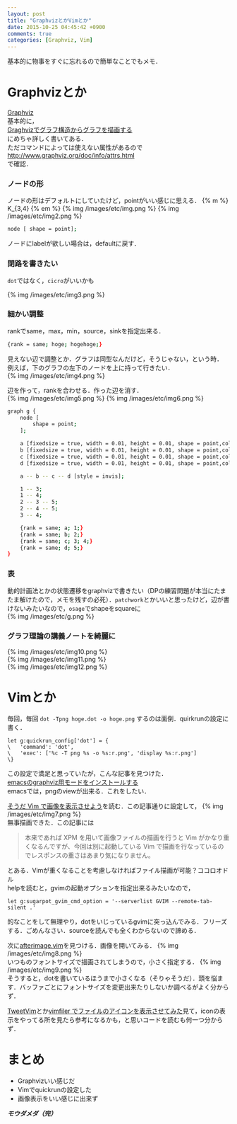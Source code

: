 ```yaml
---
layout: post
title: "GraphvizとかVimとか"
date: 2015-10-25 04:45:42 +0900
comments: true
categories: [Graphviz, Vim]
---
```


基本的に物事をすぐに忘れるので簡単なことでもメモ．

# Graphvizとか
[Graphviz](http://www.graphviz.org/)  
基本的に，  
[Graghvizでグラフ構造からグラフを描画する](http://qiita.com/tmsanrinsha/items/d54bee11193b2c6ea71b)  
にめちゃ詳しく書いてある．  
ただコマンドによっては使えない属性があるので  
http://www.graphviz.org/doc/info/attrs.html  
で確認．  

### ノードの形
ノードの形はデフォルトにしていたけど，pointがいい感じに思える．
{% m %} K_{3,4} {% em %}
{% img /images/etc/img.png %}
{% img /images/etc/img2.png %}  

```sh
node [ shape = point];
```

ノードにlabelが欲しい場合は，defaultに戻す．

### 閉路を書きたい

``dot``ではなく，``cicro``がいいかも

{% img /images/etc/img3.png %}  

### 細かい調整
rankでsame，max，min，source，sinkを指定出来る．

```sh
{rank = same; hoge; hogehoge;}
```

見えない辺で調整とか．グラフは同型なんだけど，そうじゃない，という時．  
例えば，下のグラフの左下のノードを上に持って行きたい．  
{% img /images/etc/img4.png %}  

辺を作って，rankを合わせる．作った辺を消す．  
{% img /images/etc/img5.png %} 
{% img /images/etc/img6.png %}  

```sh
graph g {
    node [
        shape = point;
    ];

    a [fixedsize = true, width = 0.01, height = 0.01, shape = point,color="#00000000"];
    b [fixedsize = true, width = 0.01, height = 0.01, shape = point,color="#00000000"];
    c [fixedsize = true, width = 0.01, height = 0.01, shape = point,color="#00000000"];
    d [fixedsize = true, width = 0.01, height = 0.01, shape = point,color="#00000000"];

    a -- b -- c -- d [style = invis];

    1 -- 3;
    1 -- 4;
    2 -- 3 -- 5;
    2 -- 4 -- 5;
	3 -- 4;

    {rank = same; a; 1;}
    {rank = same; b; 2;}
    {rank = same; c; 3; 4;}
    {rank = same; d; 5;}
}
```

### 表
動的計画法とかの状態遷移をgraphvizで書きたい（DPの練習問題が本当にたまたま解けたので，メモを残すの必死）．``patchwork``とかいいと思ったけど，辺が書けないみたいなので，``osage``でshapeをsquareに  
{% img /images/etc/g.png %}  

### グラフ理論の講義ノートを綺麗に
{% img /images/etc/img10.png %}  
{% img /images/etc/img11.png %}  
{% img /images/etc/img12.png %}  

# Vimとか
毎回，毎回 ``dot -Tpng hoge.dot -o hoge.png`` するのは面倒．quirkrunの設定に書く．

```vim
let g:quickrun_config['dot'] = {
\	'command': 'dot',
\	'exec': ['%c -T png %s -o %s:r.png', 'display %s:r.png']
\}
```
  
この設定で満足と思っていたが，こんな記事を見つけた．  
[emacsのgraphviz用モードをインストールする](http://d.hatena.ne.jp/n9d/20080419/1208614482)  
emacsでは，pngのviewが出来る．これをしたい．  

[そうだ Vim で画像を表示させよう](http://d.hatena.ne.jp/osyo-manga/20130203/1359896048)を読む．この記事通りに設定して，
{% img /images/etc/img7.png %}  
無事描画できた．この記事には
>本来であれば XPM を用いて画像ファイルの描画を行うと Vim がかなり重くなるんですが、今回は別に起動している Vim で描画を行なっているのでレスポンスの重さはあまり気になりません。

とある．Vimが重くなることを考慮しなければファイル描画が可能？ココロオドル  
helpを読むと，gvimの起動オプションを指定出来るみたいなので，
```vim
let g:sugarpot_gvim_cmd_option = '--serverlist GVIM --remote-tab-silent .'
```
的なことをして無理やり，dotをいじっているgvimに突っ込んでみる．フリーズする．ごめんなさい．sourceを読んでも全くわからないので諦める．  
  
次に[afterimage.vim](https://github.com/tpope/vim-afterimage)を見つける．画像を開いてみる．
{% img /images/etc/img8.png %}  
いつものフォントサイズで描画されてしまうので，小さく指定する．
{% img /images/etc/img9.png %}  
そうすると，dotを書いているほうまで小さくなる（そりゃそうだ）．頭を悩ます．バッファごとにフォントサイズを変更出来たりしないか調べるがよく分からず．  

[TweetVim](https://github.com/basyura/TweetVim)とか[vimfiler でファイルのアイコンを表示させてみた](http://d.hatena.ne.jp/osyo-manga/20120720/1342770437)見て，iconの表示をやってる所を見たら参考になるかも，と思いコードを読むも何一つ分からず．  

# まとめ
* Graphvizいい感じだ
* Vimでquickrunの設定した
* 画像表示をいい感じに出来ず

***モウダメダ（完）***
